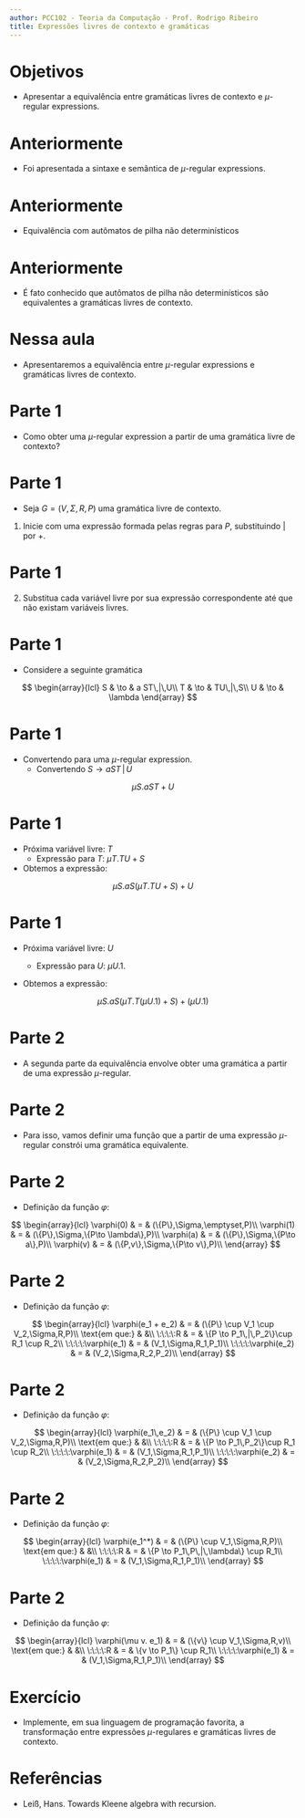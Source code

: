 ```yaml
---
author: PCC102 - Teoria da Computação - Prof. Rodrigo Ribeiro
title: Expressões livres de contexto e gramáticas
---
```


Objetivos
=========

- Apresentar a equivalência entre gramáticas livres de 
contexto e $\mu$-regular expressions.

Anteriormente
=============

- Foi apresentada a sintaxe e semântica de 
$\mu$-regular expressions.

Anteriormente
=============

- Equivalência com autômatos de pilha não 
determinísticos


Anteriormente
=============

- É fato conhecido que autômatos de pilha não
determinísticos são equivalentes a gramáticas
livres de contexto.


Nessa aula
===========

- Apresentaremos a equivalência entre $\mu$-regular
expressions e gramáticas livres de contexto.

Parte 1
=======

- Como obter uma $\mu$-regular expression a partir 
de uma gramática livre de contexto?

Parte 1
=======

- Seja $G = (V,\Sigma,R,P)$ uma gramática livre de contexto.

1. Inicie com uma expressão formada pelas regras para $P$, 
substituindo $|$ por $+$.

Parte 1
=======

2. Substitua cada variável livre por sua expressão correspondente 
até que não existam variáveis livres.

Parte 1
=======

- Considere a seguinte gramática

$$
\begin{array}{lcl}
S & \to & a ST\,|\,U\\
T & \to & TU\,|\,S\\
U & \to & \lambda
\end{array}
$$


Parte 1
=======

- Convertendo para uma $\mu$-regular expression.
   - Convertendo $S \to a ST\,|\,U$
   
$$
\mu S. a ST + U
$$

Parte 1
=======

- Próxima variável livre: $T$
   - Expressão para $T$: $\mu T. TU + S$
- Obtemos a expressão:

$$
\mu S. a S(\mu T. TU + S) + U
$$

Parte 1
=======

- Próxima variável livre: $U$
   - Expressão para $U$: $\mu U. 1$.
   
- Obtemos a expressão:

$$
\mu S. a S(\mu T. T(\mu U. 1) + S) + (\mu U. 1)
$$

Parte 2
=======

- A segunda parte da equivalência envolve obter uma 
gramática a partir de uma expressão $\mu$-regular.


Parte 2
=======

- Para isso, vamos definir uma função que a partir de
uma expressão $\mu$-regular constrói uma gramática 
equivalente.

Parte 2
=======

- Definição da função $\varphi$:

$$
\begin{array}{lcl}
   \varphi(0) & = & (\{P\},\Sigma,\emptyset,P)\\
   \varphi(1) & = & (\{P\},\Sigma,\{P\to \lambda\},P)\\
   \varphi(a) & = & (\{P\},\Sigma,\{P\to a\},P)\\
   \varphi(v) & = & (\{P,v\},\Sigma,\{P\to v\},P)\\
\end{array}
$$

Parte 2
=======

- Definição da função $\varphi$:

$$
\begin{array}{lcl}
   \varphi(e_1 + e_2) & = & (\{P\} \cup V_1 \cup V_2,\Sigma,R,P)\\
   \text{em que:}     &   &\\
   \:\:\:\:R                  & = & \{P \to P_1\,|\,P_2\}\cup R_1 \cup R_2\\
   \:\:\:\:\varphi(e_1)       & = & (V_1,\Sigma,R_1,P_1)\\
   \:\:\:\:\varphi(e_2)       & = & (V_2,\Sigma,R_2,P_2)\\
\end{array}
$$

Parte 2
=======

- Definição da função $\varphi$:

$$
\begin{array}{lcl}
   \varphi(e_1\,e_2) & = & (\{P\} \cup V_1 \cup V_2,\Sigma,R,P)\\
   \text{em que:}     &   &\\
   \:\:\:\:R                  & = & \{P \to P_1\,P_2\}\cup R_1 \cup R_2\\
   \:\:\:\:\varphi(e_1)       & = & (V_1,\Sigma,R_1,P_1)\\
   \:\:\:\:\varphi(e_2)       & = & (V_2,\Sigma,R_2,P_2)\\
\end{array}
$$

Parte 2
=======

- Definição da função $\varphi$:

$$
\begin{array}{lcl}
   \varphi(e_1^*) & = & (\{P\} \cup V_1,\Sigma,R,P)\\
   \text{em que:}     &   &\\
   \:\:\:\:R                  & = & \{P \to P_1\,P\,|\,\lambda\} \cup R_1\\
   \:\:\:\:\varphi(e_1)       & = & (V_1,\Sigma,R_1,P_1)\\
\end{array}
$$

Parte 2
=======

- Definição da função $\varphi$:

$$
\begin{array}{lcl}
   \varphi(\mu v. e_1) & = & (\{v\} \cup V_1,\Sigma,R,v)\\
   \text{em que:}      &   &\\
   \:\:\:\:R                   & = & \{v \to P_1\} \cup R_1\\
   \:\:\:\:\varphi(e_1)        & = & (V_1,\Sigma,R_1,P_1)\\
\end{array}
$$

Exercício
=========

- Implemente, em sua linguagem de programação favorita, 
a transformação entre expressões $\mu$-regulares e 
gramáticas livres de contexto.

Referências
===========

- Leiß, Hans. Towards Kleene algebra with recursion.
